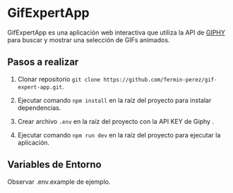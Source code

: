 # GifExpertApp

GifExpertApp es una aplicación web interactiva que utiliza la API de [GIPHY](https://giphy.com/) para buscar y mostrar una selección de GIFs animados.

## Pasos a realizar

1. Clonar repositorio `git clone https://github.com/fermin-perez/gif-expert-app.git`.

2. Ejecutar comando `npm install` en la raíz del proyecto para instalar dependencias.

3. Crear archivo `.env` en la raíz del proyecto con la API KEY de Giphy .

4. Ejecutar comando `npm run dev` en la raíz del proyecto para ejecutar la aplicación.


## Variables de Entorno

Observar .env.example de ejemplo.

